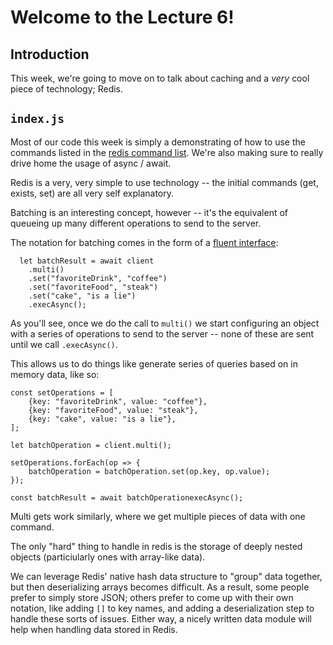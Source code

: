 # Welcome to the Lecture 6!

## Introduction

This week, we're going to move on to talk about caching and a _very_ cool piece of technology; Redis.

## `index.js`

Most of our code this week is simply a demonstrating of how to use the commands listed in the [redis command list](https://redis.io/commands). We're also making sure to really drive home the usage of async / await.

Redis is a very, very simple to use technology -- the initial commands (get, exists, set) are all very self explanatory.

Batching is an interesting concept, however -- it's the equivalent of queueing up many different operations to send to the server.

The notation for batching comes in the form of a [fluent interface](https://en.wikipedia.org/wiki/Fluent_interface):

```
  let batchResult = await client
    .multi()
    .set("favoriteDrink", "coffee")
    .set("favoriteFood", "steak")
    .set("cake", "is a lie")
    .execAsync();
```

As you'll see, once we do the call to `multi()` we start configuring an object with a series of operations to send to the server -- none of these are sent until we call `.execAsync()`.

This allows us to do things like generate series of queries based on in memory data, like so:

```
const setOperations = [
    {key: "favoriteDrink", value: "coffee"},
    {key: "favoriteFood", value: "steak"},
    {key: "cake", value: "is a lie"},
];

let batchOperation = client.multi();

setOperations.forEach(op => {
    batchOperation = batchOperation.set(op.key, op.value);
});

const batchResult = await batchOperationexecAsync();
```

Multi gets work similarly, where we get multiple pieces of data with one command.

The only "hard" thing to handle in redis is the storage of deeply nested objects (particiularly ones with array-like data).

We can leverage Redis' native hash data structure to "group" data together, but then deserializing arrays becomes difficult. As a result, some people prefer to simply store JSON; others prefer to come up with their own notation, like adding `[]` to key names, and adding a deserialization step to handle these sorts of issues. Either way, a nicely written data module will help when handling data stored in Redis.
